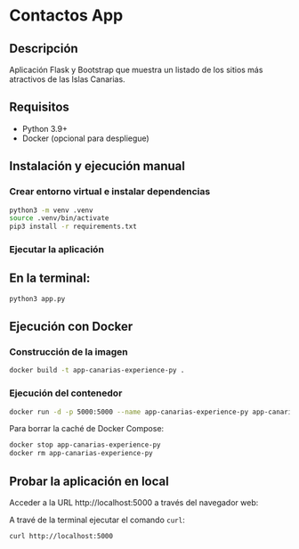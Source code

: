 # Contactos App

## Descripción

Aplicación Flask y Bootstrap que muestra un listado de los sitios más atractivos de las Islas Canarias.

## Requisitos
- Python 3.9+
- Docker (opcional para despliegue)

## Instalación y ejecución manual

### Crear entorno virtual e instalar dependencias

```bash
python3 -m venv .venv
source .venv/bin/activate
pip3 install -r requirements.txt
```

### Ejecutar la aplicación

## En la terminal:

```bash
python3 app.py
```

## Ejecución con Docker

### Construcción de la imagen

```bash
docker build -t app-canarias-experience-py .
```

### Ejecución del contenedor

```bash
docker run -d -p 5000:5000 --name app-canarias-experience-py app-canarias-experience-py
```

Para borrar la caché de Docker Compose:

```bash
docker stop app-canarias-experience-py
docker rm app-canarias-experience-py
```

## Probar la aplicación en local

Acceder a la URL http://localhost:5000 a través del navegador web:

A travé de la terminal ejecutar el comando `curl`:

```bash
curl http://localhost:5000
```

